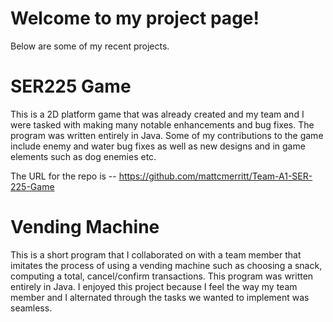 # Welcome to my project page!

Below are some of my recent projects.

# SER225 Game
This is a 2D platform game that was already created and my team and I were tasked with making many notable enhancements and bug fixes. The program was written entirely in Java. Some of my contributions to the game include enemy and water bug fixes as well as new designs and in game elements such as dog enemies etc.

The URL for the repo is -- https://github.com/mattcmerritt/Team-A1-SER-225-Game

# Vending Machine
This is a short program that I collaborated on with a team member that imitates the process of using a vending machine such as choosing a snack, computing a total, cancel/confirm transactions. This program was written entirely in Java. I enjoyed this project because I feel the way my team member and I alternated through the tasks we wanted to implement was seamless.
